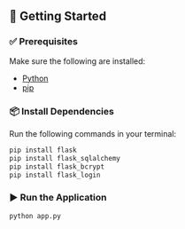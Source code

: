 ## 🚀 Getting Started

### ✅ Prerequisites

Make sure the following are installed:

- [Python](https://www.python.org/downloads/)
- [pip](https://pip.pypa.io/en/stable/installation/)

### 📦 Install Dependencies

Run the following commands in your terminal:

```bash
pip install flask
pip install flask_sqlalchemy
pip install flask_bcrypt
pip install flask_login
```

### ▶️ Run the Application

```bash
python app.py
```
